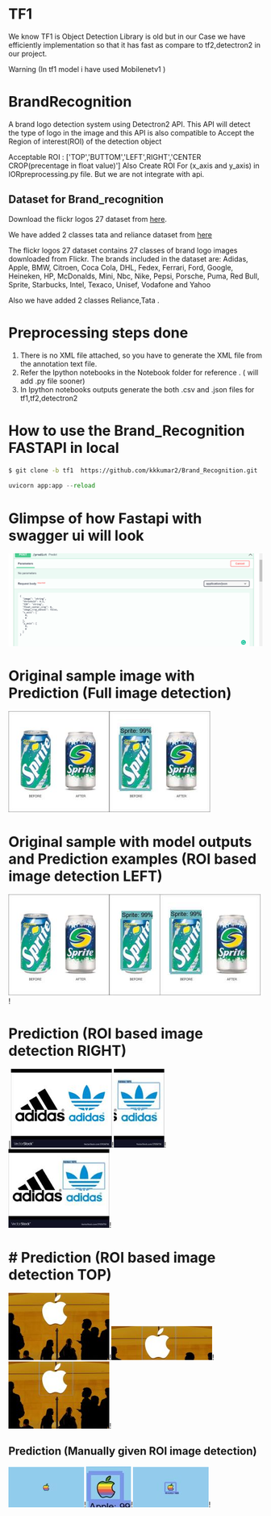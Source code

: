 # TF1

We know TF1 is Object Detection Library is old but in our Case we have efficiently 
implementation so that it has fast as compare to tf2,detectron2 in our project.

Warning (In tf1 model i have used Mobilenetv1 )

# BrandRecognition

A brand logo detection system using Detectron2 API. This API will detect the type of logo in the image and this API is also compatible to Accept the Region of interest(ROI) of the detection object 

Acceptable ROI :  ['TOP','BUTTOM','LEFT',RIGHT','CENTER CROP(precentage in float value)']
Also Create ROI For (x_axis and y_axis) in IORpreprocessing.py file. But we are not integrate with api. 

## Dataset for Brand_recognition

 Download the flickr logos 27 dataset from [here](http://image.ntua.gr/iva/datasets/flickr_logos/).
 
 We have added 2 classes tata and reliance dataset from [here](https://drive.google.com/file/d/1WikYMsqYD9KI-VZy8JfxXJv7TwUkvfx4/view)
 

   The flickr logos 27 dataset contains 27 classes of brand logo images downloaded from Flickr. The brands included in the dataset are: Adidas, Apple, BMW, Citroen, Coca Cola, DHL, Fedex, Ferrari, Ford, Google, Heineken, HP, McDonalds, Mini, Nbc, Nike, Pepsi, Porsche, Puma, Red Bull, Sprite, Starbucks, Intel, Texaco, Unisef, Vodafone and Yahoo

   Also we have added 2 classes Reliance,Tata .



# Preprocessing steps done

1) There is no XML file attached, so you have to generate the XML file from the annotation text file.
2) Refer the Ipython notebooks in the Notebook folder for reference . ( will add .py file sooner)
3) In Ipython notebooks outputs generate the both .csv and .json files for tf1,tf2,detectron2

# How to use the Brand_Recognition FASTAPI in local

   ```bash
   $ git clone -b tf1  https://github.com/kkkumar2/Brand_Recognition.git
   ```
   ```python
   uvicorn app:app --reload
   ``` 
# Glimpse of how Fastapi with swagger ui will look

![example1](img/fastapi1.png)

# Original sample image with Prediction (Full image detection)

![example1](img/sprite.jpg)![example1](img/image_none.jpg)

#  Original sample with model outputs and Prediction examples (ROI based image detection LEFT)

![example1](img/sprite.jpg)![example1](img/output_left.jpg)![example1](img/image_none.jpg)!


# Prediction (ROI based image detection RIGHT)

|![example1](img/input_right%20adidais.jpg)!![example1](img/output_right%20.jpg)!![example1](img/ouput_right_user.jpg)!

# # Prediction (ROI based image detection TOP)
![example1](img/input_top.jpg)!![example1](img/output_top.jpg)!![example1](img/image_top.jpg)!

## Prediction (Manually given ROI  image  detection)
![example1](img/inputapple.jpg)!![example1](img/output_xyaxis.jpg)!![example1](img/xyaxis.jpg)!